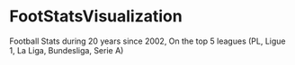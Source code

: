 # FootStatsVisualization
Football Stats during 20 years since 2002, On the top 5 leagues (PL, Ligue 1, La Liga, Bundesliga, Serie A)

